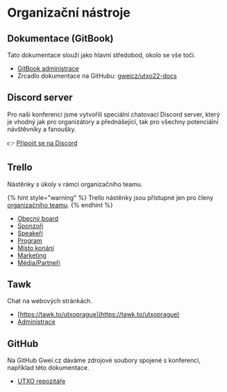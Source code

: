 # Organizační nástroje

## Dokumentace (GitBook)

Tato dokumentace slouží jako hlavní středobod, okolo se vše točí.

* [GitBook administrace](https://app.gitbook.com/o/-MX51JfmlnAQkYbTRI4J/s/ksSw74pkYApxPGDhzkzg/)&#x20;
* Zrcadlo dokumentace na GitHubu: [gweicz/utxo22-docs](https://github.com/gweicz/utxo22-docs)

## Discord server

Pro naši konferenci jsme vytvořili speciální chatovací Discord server, který je vhodný jak pro organizátory a přednášející, tak pro všechny potenciální návštěvníky a fanoušky.

👉 [Připojit se na Discord](https://discord.gg/5k9dEtVhnv)

## Trello

Nástěnky s úkoly v rámci organizačního teamu.

{% hint style="warning" %}
Trello nástěnky jsou přístupné jen pro členy [organizačního teamu](./).
{% endhint %}

* [Obecný board](https://trello.com/b/LSLOgpV3/kryptopraha-2022)
* [Sponzoři](https://trello.com/b/0KSoqWTd/kryptopraha-2022-sponzo%C5%99i)
* [Speakeři](https://trello.com/b/6d0OZqWu/kryptopraha-2022-speake%C5%99i)
* [Program](https://trello.com/b/04ED90W6/kryptopraha-2022-program)
* [Místo konání](https://trello.com/b/VrzSow7Q/kryptopraha-2022-m%C3%ADsto-kon%C3%A1n%C3%AD)
* [Marketing](https://trello.com/b/pXO6rKTx/kryptopraha-2022-marketing)
* [Média/Partneři](https://trello.com/b/n00ueF4N/utxo22-m%C3%A9dia-partne%C5%99i)

## Tawk

Chat na webových stránkách.

* [https://tawk.to/utxoprague](https://tawk.to/utxoprague)
* [Administrace](https://dashboard.tawk.to)

## GitHub

Na GitHub Gwei.cz dáváme zdrojové soubory spojené s konferencí, například této dokumentace.

* [UTXO repozitáře](https://github.com/gweicz?q=utxo\&type=all\&language=\&sort=)



